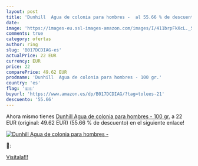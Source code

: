```yaml
---
layout: post
title: 'Dunhill  Agua de colonia para hombres -  al 55.66 % de descuento'
date: 
image: 'https://images-eu.ssl-images-amazon.com/images/I/411brpFkXcL._SL200_.jpg'
comments: true
category: ofertas
author: ring
slug: 'B017DCDIAG-es'
actualPrice: 22 EUR
currency: EUR
price: 22
comparePrice: 49.62 EUR
prodname: 'Dunhill  Agua de colonia para hombres - 100 gr.'
country: 'es'
flag: '🇪🇸'
buyurl: 'https://www.amazon.es/dp/B017DCDIAG/?tag=tolees-21'
descuento: '55.66'
---
```


Ahora mismo tienes [Dunhill  Agua de colonia para hombres - 100 gr.](https://www.amazon.es/dp/B017DCDIAG/?tag=tolees-21) a 22 EUR (original: 49.62 EUR) (55.66 %  de descuento) en el siguiente enlace!

[![Dunhill  Agua de colonia para hombres - ](https://images-eu.ssl-images-amazon.com/images/I/411brpFkXcL._SL200_.jpg)](https://www.amazon.es/dp/B017DCDIAG/?tag=tolees-21)

🔎:


[Visítala!!!](https://www.amazon.es/dp/B017DCDIAG/?tag=tolees-21)
